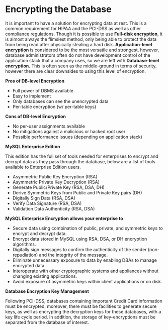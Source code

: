 # Encrypting the Database

It is important to have a solution for encrypting data at rest. This is a common requirement for HIPAA and the PCI-DSS as well as other compliance regulations. Though it is possible to use **Full-disk encryption**, it is almost always the flimsiest method, only being able to protect the data from being read after physically stealing a hard disk. **Application-level encryption** is considered to be the most versatile and strongest, however, database administrators often do not have development control of the application stack that a company uses, so we are left with **Database-level encryption.** This is often seen as the middle-ground in terms of security, however there are clear downsides to using this level of encryption.

**Pros of DB-level Encryption**<br/>

- Full power of DBMS available
- Easy to implement
- Only databases can see the unencrypted data
- Per-table encryption (w/ per-table keys)

**Cons of DB-level Encryption**<br/>

- No per-user assignments available
- No mitigations against a malicious or hacked root user
- Possible performance issues (depending on application stack)

**MySQL Enterprise Edition**<br/>

This edition has the full set of tools needed for enterprises to encrypt and decrypt data as they pass through the database, below are a list of tools available to Enterprise Edition users.

- Asymmetric Public Key Encryption (RSA)
- Asymmetric Private Key Decryption (RSA)
- Generate Public/Private Key (RSA, DSA, DH)
- Derive Symmetric Keys from Public and Private Key pairs (DH)
- Digitally Sign Data (RSA, DSA)
- Verify Data Signature (RSA, DSA)
- Validation Data Authenticity (RSA, DSA)

**MySQL Enterprise Encryption allows your enterprise to**

- Secure data using combination of public, private, and symmetric keys to encrypt and decrypt data.
- Encrypt data stored in MySQL using RSA, DSA, or DH encryption algorithms.
- Digitally sign messages to confirm the authenticity of the sender (non-repudiation) and the integrity of the message.
- Eliminate unnecessary exposure to data by enabling DBAs to manage encrypted data.
- Interoperate with other cryptographic systems and appliances without changing existing applications.
- Avoid exposure of asymmetric keys within client applications or on disk.

**Database Encryption Key Management** <br/>

Following PCI-DSS, databases containing important Credit Card information must be encrypted, moreover, there must be facilities to generate secure keys, as well as encrypting the decryption keys for these databases, with a key life cycle period. In addition, the storage of key-encryptions must be separated from the database of interest.


